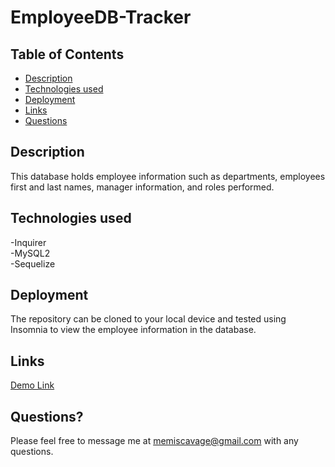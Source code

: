 # EmployeeDB-Tracker

## Table of Contents
- [Description](#description)
- [Technologies used](#technologies-used)
- [Deployment](#deployment)
- [Links](#links)
- [Questions](#questions?)

## Description
This database holds employee information such as departments, employees first and last names, manager information, and roles performed.

## Technologies used
-Inquirer \
-MySQL2 \
-Sequelize

## Deployment
The repository can be cloned to your local device and tested using Insomnia to view the employee information in the database.

## Links
[Demo Link](https://drive.google.com/file/d/1BuLqYmQf781fuC7T4FhBVdrsVwGf95ni/view)

## Questions?
Please feel free to message me at memiscavage@gmail.com with any questions.
